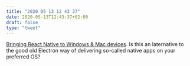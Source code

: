 ```yaml
---
title: "2020 05 13 12 43 37"
date: 2020-05-13T12:43:37+02:00
draft: false
type: "tweet"
---
```

[Bringing React Native to Windows & Mac devices](https://microsoft.github.io/react-native-windows/). Is this an laternative to the good old Electron way of delivering so-called native apps on your preferred OS?
